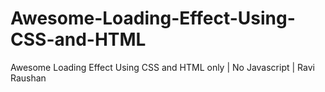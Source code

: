 # Awesome-Loading-Effect-Using-CSS-and-HTML
Awesome Loading Effect Using CSS and HTML only | No Javascript | Ravi Raushan

